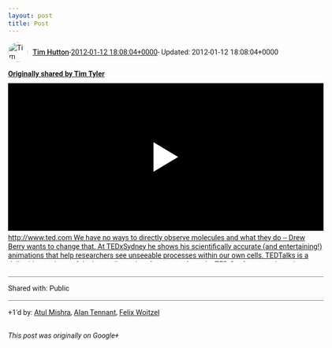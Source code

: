 ```yaml
---
layout: post
title: Post
---
```


<html><head><meta charset="utf-8"><title>Google+ post</title><style>body {font: 11pt Roboto, Arial, sans-serif; max-width: 640px; margin: 24px;}.author-photo {border-radius: 50%; margin-right: 10px; width: 40px;}.author {font-weight: 500;}.main-content {margin: 15px 0 15px;}.post-title {font-weight: bold;}.location {display: block; margin-top: 15px;}.location img {float: left; margin-right: 5px; width: 20px;}.media-link {display: inline-block; max-width: 100%; vertical-align: top;}.media-link p {margin-top: 5px; max-height: 4em; overflow: scroll;}.media {max-height: 100vh; max-width: 100%;}.video-placeholder {background: black; display: flex; height: 300px; max-width: 100%; width: 640px;}.play-icon {border-bottom: 30px solid transparent; border-left: 50px solid white; border-top: 30px solid transparent; color: white; margin: auto;}.album {max-height: 800px; overflow: scroll; width: calc(100vw - 48px);}.album .media-link {margin-right: 5px; max-width: 250px;}.album .media {max-height: 250px;}.link-embed {border-top: 1px solid lightgrey; display: block; margin-top: 20px;}.link-embed img {max-width: 100%;}.inline-link-embed {display: block;}.inline-link-embed img {vertical-align: middle;}.link-title {display: inline-block; font-size: medium; font-weight: 300; padding-left: 1em;}.reshare-attribution {display: block; font-weight: bold; margin-bottom: 10px;}.poll-image {margin-bottom: 5px; max-height: 300px; max-width: 500px;}.poll-choice {align-items: center; display: flex; margin-bottom: 5px; max-width: 500px;}.poll-choice-percentage {background-color: lightblue; height: 100%; left: 0; position: absolute; z-index: -1;}.poll-choice-selected {margin-right: 5px;}.poll-choice-results {border: 1px solid lightgray; border-radius: 5px; display: flex; line-height: 40px; overflow: hidden; padding: 0 8px; position: relative;}.poll-choice-results, .poll-choice-description {flex-grow: 1; margin-right: 10px;}.poll-choice-image {width: 100%;}.poll-choice-image, .poll-choice-image img {max-height: 40px; max-width: 100px;}.poll-choice-votes {max-height: 100px; overflow: auto;}.plus-entity-embed {color: black; display: block; text-decoration: none;}.plus-entity-embed-cover-photo {max-height: 300px; max-width: 100%;}.plus-entity-embed-info {padding: 0 1em 1em;}.plus-entity-embed-info h2 {font-weight: 500; margin: 10px 0;}.plus-entity-embed-info p {font-size: small; margin: 0;}.collection-owner-avatar {border-radius: 50%; border: 2px solid white; height: 40px; margin-top: -22px;}.visibility {padding: 1em 0; border-top: 1px solid grey;}.post-activity {padding: 1em 0; border-top: 1px solid grey;}.comments {border-top: 1px solid gray; padding-top: 1em;}.comment + .comment {margin-top: 1em;}.comment .media-link, .comment .inline-link-embed {margin-top: 5px;}</style></head><body><div style="margin-bottom:1em;"><div style="display:flex; align-items:center"><img class="author-photo" src="https://lh4.googleusercontent.com/-epo4ZZKNqEw/AAAAAAAAAAI/AAAAAAAAVSU/qu3LpcHEnoQ/s64-c/photo.jpg" alt="Tim Hutton"><a href="https://plus.google.com/+TimHutton" target="_blank" class="author">Tim Hutton</a> - <a target="_blank" href="https://plus.google.com/+TimHutton/posts/ZPsTfu4jQWi">2012-01-12 18:08:04+0000</a><span> - Updated: 2012-01-12 18:08:04+0000</span></div><div class="main-content"></div><div><a target="_blank" href="https://plus.google.com/+TimTyler1/posts/KXvctFofRKA" class="reshare-attribution">Originally shared by Tim Tyler</a><a href="http://www.youtube.com/watch?v=WFCvkkDSfIU" target="_blank" class="media-link"><div class="video-placeholder" title="http://www.ted.com We have no ways to directly observe molecules and what they do -- Drew Berry wants to change that. At TEDxSydney he shows his scientifically accurate (and entertaining!) animations that help researchers see unseeable processes within our own cells. TEDTalks is a daily video podcast of the best talks and performances from the TED Conference, where the world&#39;s leading thinkers and doers give the talk of their lives in 18 minutes. Featured speakers have included Al Gore on climate change, Philippe Starck on design, Jill Bolte Taylor on observing her own stroke, Nicholas Negroponte on One Laptop per Child, Jane Goodall on chimpanzees, Bill Gates on malaria and mosquitoes, Pattie Maes on the &quot;Sixth Sense&quot; wearable tech, and &quot;Lost&quot; producer JJ Abrams on the allure of mystery. TED stands for Technology, Entertainment, Design, and TEDTalks cover these topics as well as science, business, development and the arts. Closed captions and translated subtitles in a variety of languages are now available on TED.com, at http://www.ted.com/translate If you have questions or comments about this or other TED videos, please go to http://support.ted.com"><span class="play-icon"></span></div><p>http://www.ted.com We have no ways to directly observe molecules and what they do -- Drew Berry wants to change that. At TEDxSydney he shows his scientifically accurate (and entertaining!) animations that help researchers see unseeable processes within our own cells. TEDTalks is a daily video podcast of the best talks and performances from the TED Conference, where the world&#39;s leading thinkers and doers give the talk of their lives in 18 minutes. Featured speakers have included Al Gore on climate change, Philippe Starck on design, Jill Bolte Taylor on observing her own stroke, Nicholas Negroponte on One Laptop per Child, Jane Goodall on chimpanzees, Bill Gates on malaria and mosquitoes, Pattie Maes on the &quot;Sixth Sense&quot; wearable tech, and &quot;Lost&quot; producer JJ Abrams on the allure of mystery. TED stands for Technology, Entertainment, Design, and TEDTalks cover these topics as well as science, business, development and the arts. Closed captions and translated subtitles in a variety of languages are now available on TED.com, at http://www.ted.com/translate If you have questions or comments about this or other TED videos, please go to http://support.ted.com</p></a></div></div><div class="visibility">Shared with: Public</div><div class="post-activity"><div class="plus-oners">+1'd by: <a href="https://plus.google.com/113616117475815996658">Atul Mishra</a>, <a href="https://plus.google.com/116146553470626162504">Alan Tennant</a>, <a href="https://plus.google.com/+FelixWoitzel">Felix Woitzel</a></div></div></body></html>

<i>This post was originally on Google+</i>